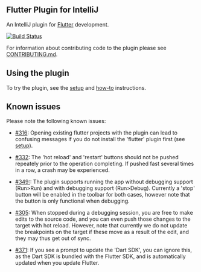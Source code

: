## Flutter Plugin for IntelliJ

An IntelliJ plugin for [Flutter](https://flutter.io/) development. 

[![Build Status](https://travis-ci.org/flutter/flutter-intellij.svg)](https://travis-ci.org/flutter/flutter-intellij)

For information about contributing code to the plugin please see [CONTRIBUTING.md](CONTRIBUTING.md).

## Using the plugin

To try the plugin, see the [setup](https://flutter.io/setup/#flutter-intellij-ide-plugins) and [how-to](https://flutter.io/intellij-ide/) instructions.

## Known issues

Please note the following known issues:

* [#316](https://github.com/flutter/flutter-intellij/issues/316): Opening existing flutter projects with the plugin can lead to confusing messages if you do not install the 'flutter' plugin first (see [setup](https://flutter.io/setup/#flutter-intellij-ide-plugins)).

* [#332](https://github.com/flutter/flutter-intellij/issues/332): The 'hot reload' and 'restart' buttons should not be pushed repeately prior to the operation completing. If pushed fast several times in a row, a crash may be experienced.

* [#349:](https://github.com/flutter/flutter-intellij/issues/349): The plugin supports running the app without debugging support (Run>Run) and with debugging support (Run>Debug). Currently a 'stop' button will be enabled in the toolbar for both cases, however note that the button is only functional when debugging.

* [#305](https://github.com/flutter/flutter-intellij/issues/305): When stopped during a debugging session, you are free to make edits to the source code, and you can even push those changes to the target with hot reload. However, note that currently we do not update the breakpoints on the target if these move as a result of the edit, and they may thus get out of sync.

* [#371](https://github.com/flutter/flutter-intellij/issues/371): If you see a prompt to update the 'Dart SDK', you can ignore this, as the Dart SDK is bundled with the Flutter SDK, and is automatically updated when you update Flutter.

